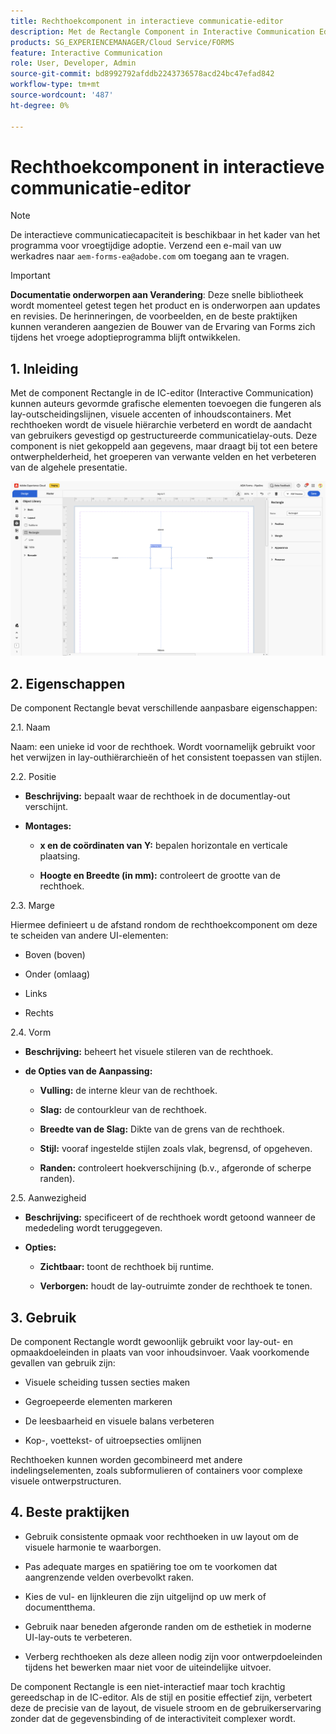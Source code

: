 ```yaml
---
title: Rechthoekcomponent in interactieve communicatie-editor
description: Met de Rectangle Component in Interactive Communication Editor in AEM Forms kunnen auteurs vormgegeven grafische elementen toevoegen die fungeren als lay-outscheidingslijnen, visuele accenten of inhoudscontainers.
products: SG_EXPERIENCEMANAGER/Cloud Service/FORMS
feature: Interactive Communication
role: User, Developer, Admin
source-git-commit: bd8992792afddb2243736578acd24bc47efad842
workflow-type: tm+mt
source-wordcount: '487'
ht-degree: 0%

---
```



# Rechthoekcomponent in interactieve communicatie-editor

>[!NOTE]
>
> De interactieve communicatiecapaciteit is beschikbaar in het kader van het programma voor vroegtijdige adoptie. Verzend een e-mail van uw werkadres naar `aem-forms-ea@adobe.com` om toegang aan te vragen.

>[!IMPORTANT]
>
> **Documentatie onderworpen aan Verandering**: Deze snelle bibliotheek wordt momenteel getest tegen het product en is onderworpen aan updates en revisies. De herinneringen, de voorbeelden, en de beste praktijken kunnen veranderen aangezien de Bouwer van de Ervaring van Forms zich tijdens het vroege adoptieprogramma blijft ontwikkelen.

## &#x200B;1. Inleiding

Met de component Rectangle in de IC-editor (Interactive Communication) kunnen auteurs gevormde grafische elementen toevoegen die fungeren als lay-outscheidingslijnen, visuele accenten of inhoudscontainers. Met rechthoeken wordt de visuele hiërarchie verbeterd en wordt de aandacht van gebruikers gevestigd op gestructureerde communicatielay-outs.
Deze component is niet gekoppeld aan gegevens, maar draagt bij tot een betere ontwerphelderheid, het groeperen van verwante velden en het verbeteren van de algehele presentatie.

![ vind IC Docu ](/help/forms/interactive-communication/assets/rectangle.png)

## &#x200B;2. Eigenschappen

De component Rectangle bevat verschillende aanpasbare eigenschappen:

2.1. Naam

Naam: een unieke id voor de rechthoek. Wordt voornamelijk gebruikt voor het verwijzen in lay-outhiërarchieën of het consistent toepassen van stijlen.

2.2. Positie

- **Beschrijving:** bepaalt waar de rechthoek in de documentlay-out verschijnt.

- **Montages:**

   - **x en de coördinaten van Y:** bepalen horizontale en verticale plaatsing.

   - **Hoogte en Breedte (in mm):** controleert de grootte van de rechthoek.

2.3. Marge

Hiermee definieert u de afstand rondom de rechthoekcomponent om deze te scheiden van andere UI-elementen:

- Boven (boven)

- Onder (omlaag)

- Links

- Rechts

2.4. Vorm

- **Beschrijving:** beheert het visuele stileren van de rechthoek.

- **de Opties van de Aanpassing:**

   - **Vulling:** de interne kleur van de rechthoek.

   - **Slag:** de contourkleur van de rechthoek.

   - **Breedte van de Slag:** Dikte van de grens van de rechthoek.

   - **Stijl:** vooraf ingestelde stijlen zoals vlak, begrensd, of opgeheven.

   - **Randen:** controleert hoekverschijning (b.v., afgeronde of scherpe randen).

2.5. Aanwezigheid

- **Beschrijving:** specificeert of de rechthoek wordt getoond wanneer de mededeling wordt teruggegeven.

- **Opties:**

   - **Zichtbaar:** toont de rechthoek bij runtime.

   - **Verborgen:** houdt de lay-outruimte zonder de rechthoek te tonen.

## &#x200B;3. Gebruik

De component Rectangle wordt gewoonlijk gebruikt voor lay-out- en opmaakdoeleinden in plaats van voor inhoudsinvoer. Vaak voorkomende gevallen van gebruik zijn:

- Visuele scheiding tussen secties maken

- Gegroepeerde elementen markeren

- De leesbaarheid en visuele balans verbeteren

- Kop-, voettekst- of uitroepsecties omlijnen

Rechthoeken kunnen worden gecombineerd met andere indelingselementen, zoals subformulieren of containers voor complexe visuele ontwerpstructuren.

## &#x200B;4. Beste praktijken

- Gebruik consistente opmaak voor rechthoeken in uw layout om de visuele harmonie te waarborgen.

- Pas adequate marges en spatiëring toe om te voorkomen dat aangrenzende velden overbevolkt raken.

- Kies de vul- en lijnkleuren die zijn uitgelijnd op uw merk of documentthema.

- Gebruik naar beneden afgeronde randen om de esthetiek in moderne UI-lay-outs te verbeteren.

- Verberg rechthoeken als deze alleen nodig zijn voor ontwerpdoeleinden tijdens het bewerken maar niet voor de uiteindelijke uitvoer.

De component Rectangle is een niet-interactief maar toch krachtig gereedschap in de IC-editor. Als de stijl en positie effectief zijn, verbetert deze de precisie van de layout, de visuele stroom en de gebruikerservaring zonder dat de gegevensbinding of de interactiviteit complexer wordt.


